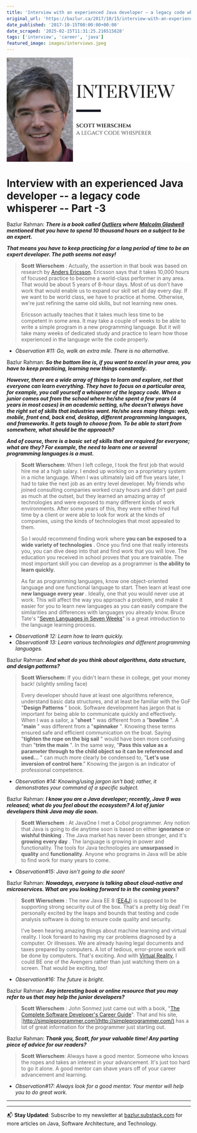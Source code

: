 ```yaml
---
title: 'Interview with an experienced Java developer – a legacy code whisperer – Part -3'
original_url: 'https://bazlur.ca/2017/10/15/interview-with-an-experienced-java-developer-a-legacy-code-whisperer-part-3/'
date_published: '2017-10-15T00:00:00+00:00'
date_scraped: '2025-02-15T11:31:25.216515828'
tags: ['interview', 'career', 'java']
featured_image: images/interviews.jpeg
---
```


![](images/interviews.jpeg)

Interview with an experienced Java developer -- a legacy code whisperer -- Part -3
==================================================================================

Bazlur Rahman: ***There is a book called [Outliers](https://www.amazon.com/Outliers-Story-Success-Malcolm-Gladwell/dp/0316017930) where [Malcolm Gladwell](https://en.wikipedia.org/wiki/Malcolm_Gladwell) mentioned that you have to spend 10 thousand hours on a subject to be an expert.***

***That means you have to keep practicing for a long period of time to be an expert developer. The path seems not easy!***
> **Scott Wierschem** : Actually, the assertion in that book was based on research by [Anders Ericsson](https://en.wikipedia.org/wiki/K._Anders_Ericsson). Ericsson says that it takes 10,000 hours of focused practice to become a world-class performer in any area. That would be about 5 years of 8-hour days. Most of us don't have work that would enable us to expand our skill set all day every day. If we want to be world class, we have to practice at home. Otherwise, we're just refining the same old skills, but not learning new ones.
>
> Ericsson actually teaches that it takes much less time to be competent in some area. It may take a couple of weeks to be able to write a simple program in a new programming language. But it will take many weeks of dedicated study and practice to learn how those experienced in the language write the code properly.

* *Observation #11: Go, walk an extra mile. There is no alternative.*

Bazlur Rahman: ***So the bottom line is, if you want to excel in your area, you have to keep practicing, learning new things constantly.***

***However, there are a wide array of things to learn and explore, not that everyone can learn everything. They have to focus on a particular area, for example, you call yourself a whisperer of the legacy code. When a junior comes out from the school where he/she spent a few years (4 years in most cases) in an academic setting, s/he doesn't always have the right set of skills that industries want. He/she sees many things: web, mobile, front end, back end, desktop, different programming languages, and frameworks. It gets tough to choose from. To be able to start from somewhere, what should be the approach?***

***And of course, there is a basic set of skills that are required for everyone; what are they? For example, the need to learn one or several programming languages is a must.***
> **Scott Wierschem**: When I left college, I took the first job that would hire me at a high salary. I ended up working on a proprietary system in a niche language. When I was ultimately laid off five years later, I had to take the next job as an entry level developer. My friends who joined consulting companies worked crazy hours and didn't get paid as much at the outset, but they learned an amazing array of technologies and were exposed to many different kinds of work environments. After some years of this, they were either hired full time by a client or were able to look for work at the kinds of companies, using the kinds of technologies that most appealed to them.
>
> So I would recommend finding work where **you can be exposed to a wide variety of technologies** . Once you find one that really interests you, you can dive deep into that and find work that you will love. The education you received in school proves that you are trainable. The most important skill you can develop as a programmer is **the ability to learn quickly.**
>
> As far as programming languages, know one object-oriented language and one functional language to start. Then learn at least one **new language every year** . Ideally, one that you would never use at work. This will affect the way you approach a problem, and make it easier for you to learn new languages as you can easily compare the similarities and differences with languages you already know. Bruce Tate's "[Seven Languages in Seven Weeks](https://www.amazon.com/Seven-Languages-Weeks-Programming-Programmers/dp/193435659X)" is a great introduction to the language learning process.

* *Observation# 12: Learn how to learn quickly.*
* *Observation# 13: Learn various technologies and different programming languages.*

Bazlur Rahman: ***And what do you think about algorithms, data structure, and design patterns?***
> **Scott Wierschem:** If you didn't learn these in college, get your money back! (slightly smiling face)
>
> Every developer should have at least one algorithms reference, understand basic data structures, and at least be familiar with the GoF "**Design Patterns** " book. Software development has jargon that is important for being able to communicate quickly and effectively. When I was a sailor, a "**sheet** " was different from a "**bowline** ". A "**main** " was different from a "**spinnaker** ". Knowing these terms ensured safe and efficient communication on the boat. Saying "**tighten the rope on the big sail** " would have been more confusing than "**trim the main** ". In the same way, "**Pass this value as a parameter through to the child object so it can be referenced and used...** " can much more clearly be condensed to, "**Let's use inversion of control here**." Knowing the jargon is an indicator of professional competence.

* *Observation #14: Knowing/using jargon isn't bad; rather, it demonstrates your command of a specific subject.*

Bazlur Rahman: ***I know you are a Java developer; recently, Java 9 was released; what do you feel about the ecosystem? A lot of junior developers think Java may die soon.***
> **Scott Wierschem** : At JavaOne I met a Cobol programmer. Any notion that Java is going to die anytime soon is based on either **ignorance** or **wishful thinking** . The Java market has never been stronger, and it's **growing every day** . The language is growing in power and functionality. The tools for Java technologies are **unsurpassed** in **quality** and **functionality**. Anyone who programs in Java will be able to find work for many years to come.

* *Observation#15: Java isn't going to die soon!*

Bazlur Rahman: ***Nowadays, everyone is talking about cloud-native and microservices. What are you looking forward to in the coming years?***
> **Scott Wierschem** : The new Java EE 8 ([EE4J](https://twitter.com/hashtag/ee4j)) is supposed to be supporting strong security out of the box. That's a pretty big deal! I'm personally excited by the leaps and bounds that testing and code analysis software is doing to ensure code quality and security.
>
> I've been hearing amazing things about machine learning and virtual reality. I look forward to having my car problems diagnosed by a computer. Or illnesses. We are already having legal documents and taxes prepared by computers. A lot of tedious, error-prone work will be done by computers. That's exciting. And with [Virtual Reality](https://en.wikipedia.org/wiki/Virtual_reality), I could BE one of the Avengers rather than just watching them on a screen. That would be exciting, too!

* *Observation#16: The future is bright.*

Bazlur Rahman: ***Any interesting book or online resource that you may refer to us that may help the junior developers?***
> **Scott Wierschem** : John Sonmez just came out with a book, "[The Complete Software Developer's Career Guide](https://www.amazon.com/Complete-Software-Developers-Career-Guide/dp/0999081411/ref=sr_1_1?ie=UTF8&qid=1508044333&sr=8-1&keywords=The+Complete+Software+Developer%27s+Career+Guide)". That and his site, [http://simpleprogrammer.com](http://simpleprogrammer.com/) has a lot of great information for the programmer just starting out.

Bazlur Rahman: ***Thank you, Scott, for your valuable time! Any parting piece of advice for our readers?***
> **Scott Wierschem**: Always have a good mentor. Someone who knows the ropes and takes an interest in your advancement. It's just too hard to go it alone. A good mentor can shave years off of your career advancement and learning.

* *Observation#17: Always look for a good mentor. Your mentor will help you to do great work.*

*** ** * ** ***

---

📬 **Stay Updated**: Subscribe to my newsletter at [bazlur.substack.com](https://bazlur.substack.com/) for more articles on Java, Software Architecture, and Technology.
